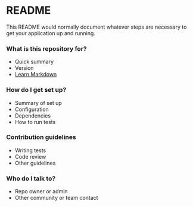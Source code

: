 # README #

This README would normally document whatever steps are necessary to get your application up and running.

### What is this repository for? ###

* Quick summary
* Version
* [Learn Markdown](https://bitbucket.org/tutorials/markdowndemo)

### How do I get set up? ###

* Summary of set up
* Configuration
* Dependencies
* How to run tests

### Contribution guidelines ###

* Writing tests
* Code review
* Other guidelines

### Who do I talk to? ###

* Repo owner or admin
* Other community or team contact